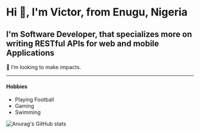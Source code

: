 # Hi 👋, I'm Victor, from Enugu, Nigeria

## I'm Software Developer, that specializes more on writing RESTful APIs for web and mobile Applications

<p>👯 I’m looking to make impacts.</p>
<hr />

#### Hobbies
- Playing Football
- Gaming
- Swimming


<!-- [![Top Langs](https://github-readme-stats.vercel.app/api/top-langs/?username=nwaguvictor&layout=compact&theme=shades-of-purple)](https://github.com/anuraghazra/github-readme-stats)
<br />
-->
![Anurag's GitHub stats](https://github-readme-stats.vercel.app/api?username=nwaguvictor&show_icons=true&theme=shades-of-purple&count_private=true&hide=contribs)





